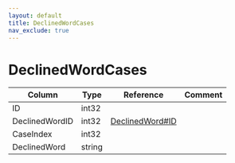 ```yaml
---
layout: default
title: DeclinedWordCases
nav_exclude: true
---
```

# DeclinedWordCases

| Column | Type | Reference | Comment |
|--------|------|-----------|---------|
|ID|int32|||
|DeclinedWordID|int32|[DeclinedWord#ID](DeclinedWord)||
|CaseIndex|int32|||
|DeclinedWord|string|||
